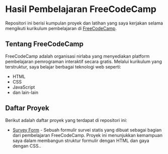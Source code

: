 # Hasil Pembelajaran FreeCodeCamp

Repositori ini berisi kumpulan proyek dan latihan yang saya kerjakan selama mengikuti kurikulum pembelajaran di [FreeCodeCamp](https://www.freecodecamp.org/).

## Tentang FreeCodeCamp

FreeCodeCamp adalah organisasi nirlaba yang menyediakan platform pembelajaran pemrograman interaktif secara gratis. Melalui kurikulum yang terstruktur, saya belajar berbagai teknologi web seperti:

- HTML
- CSS
- JavaScript
- dan lain-lain

## Daftar Proyek

Berikut adalah daftar proyek yang terdapat di repositori ini:

- [Survey Form](https://github.com/lidionn/freecodecamp-learn/tree/main/Responsive%20Web%20Design/survey-form) - Sebuah formulir survei statis yang dibuat sebagai bagian dari pembelajaran FreeCodeCamp. Proyek ini menunjukkan kemampuan saya dalam membangun struktur formulir dengan HTML dan gaya dengan CSS..
